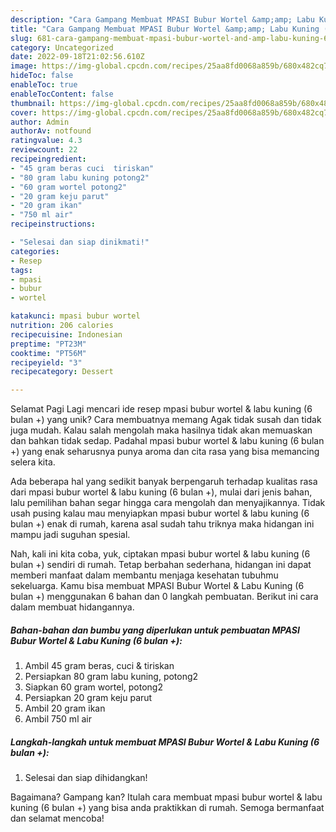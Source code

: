 ```yaml
---
description: "Cara Gampang Membuat MPASI Bubur Wortel &amp;amp; Labu Kuning (6 bulan +) yang Lezat Sekali, Lezat"
title: "Cara Gampang Membuat MPASI Bubur Wortel &amp;amp; Labu Kuning (6 bulan +) yang Lezat Sekali, Lezat"
slug: 681-cara-gampang-membuat-mpasi-bubur-wortel-and-amp-labu-kuning-6-bulan-yang-lezat-sekali-lezat
category: Uncategorized
date: 2022-09-18T21:02:56.610Z
image: https://img-global.cpcdn.com/recipes/25aa8fd0068a859b/680x482cq70/mpasi-bubur-wortel-labu-kuning-6-bulan-foto-resep-utama.jpg
hideToc: false
enableToc: true
enableTocContent: false
thumbnail: https://img-global.cpcdn.com/recipes/25aa8fd0068a859b/680x482cq70/mpasi-bubur-wortel-labu-kuning-6-bulan-foto-resep-utama.jpg
cover: https://img-global.cpcdn.com/recipes/25aa8fd0068a859b/680x482cq70/mpasi-bubur-wortel-labu-kuning-6-bulan-foto-resep-utama.jpg
author: Admin
authorAv: notfound
ratingvalue: 4.3
reviewcount: 22
recipeingredient:
- "45 gram beras cuci  tiriskan"
- "80 gram labu kuning potong2"
- "60 gram wortel potong2"
- "20 gram keju parut"
- "20 gram ikan"
- "750 ml air"
recipeinstructions:

- "Selesai dan siap dinikmati!"
categories:
- Resep
tags:
- mpasi
- bubur
- wortel

katakunci: mpasi bubur wortel 
nutrition: 206 calories
recipecuisine: Indonesian
preptime: "PT23M"
cooktime: "PT56M"
recipeyield: "3"
recipecategory: Dessert

---
```



Selamat Pagi Lagi mencari ide resep mpasi bubur wortel &amp; labu kuning (6 bulan +) yang unik? Cara membuatnya memang Agak tidak susah dan tidak juga mudah. Kalau salah mengolah maka hasilnya tidak akan memuaskan dan bahkan tidak sedap. Padahal mpasi bubur wortel &amp; labu kuning (6 bulan +) yang enak seharusnya punya aroma dan cita rasa yang bisa memancing selera kita.




Ada beberapa hal yang sedikit banyak berpengaruh terhadap kualitas rasa dari mpasi bubur wortel &amp; labu kuning (6 bulan +), mulai dari jenis bahan, lalu pemilihan bahan segar hingga cara mengolah dan menyajikannya. Tidak usah pusing kalau mau menyiapkan mpasi bubur wortel &amp; labu kuning (6 bulan +) enak di rumah, karena asal sudah tahu triknya maka hidangan ini mampu jadi suguhan spesial.


Nah, kali ini kita coba, yuk, ciptakan mpasi bubur wortel &amp; labu kuning (6 bulan +) sendiri di rumah. Tetap berbahan sederhana, hidangan ini dapat memberi manfaat dalam membantu menjaga kesehatan tubuhmu sekeluarga. Kamu bisa membuat MPASI Bubur Wortel &amp; Labu Kuning (6 bulan +) menggunakan 6 bahan dan 0 langkah pembuatan. Berikut ini cara dalam membuat hidangannya.

<!--inarticleads1-->

##### Bahan-bahan dan bumbu yang diperlukan untuk pembuatan MPASI Bubur Wortel &amp; Labu Kuning (6 bulan +):

1. Ambil 45 gram beras, cuci &amp; tiriskan
1. Persiapkan 80 gram labu kuning, potong2
1. Siapkan 60 gram wortel, potong2
1. Persiapkan 20 gram keju parut
1. Ambil 20 gram ikan
1. Ambil 750 ml air




<!--inarticleads2-->

##### Langkah-langkah untuk membuat MPASI Bubur Wortel &amp; Labu Kuning (6 bulan +):


1. Selesai dan siap dihidangkan!



Bagaimana? Gampang kan? Itulah cara membuat mpasi bubur wortel &amp; labu kuning (6 bulan +) yang bisa anda praktikkan di rumah. Semoga bermanfaat dan selamat mencoba!
